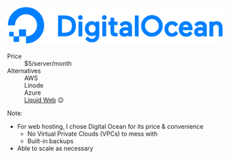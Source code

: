 #### [![Digital Ocean](resources/digitalocean.png)](https://m.do.co/c/e74f2419632a)

<dl>
    <dt>Price</dt>
    <dd>$5/server/month</dd>
    <dt class="fragment" data-fragment-index="0">Alternatives</dt>
    <dd class="fragment" data-fragment-index="0">AWS</dd>
    <dd class="fragment" data-fragment-index="0">Linode</dd>
    <dd class="fragment" data-fragment-index="0">Azure</dd>
    <dd class="fragment" data-fragment-index="1"><a href="https://www.liquidweb.com/go/fastmwp50">Liquid Web</a> 😉</dd>
</dl>


Note:

* For web hosting, I chose Digital Ocean for its price & convenience
    - No Virtual Private Clouds (VPCs) to mess with
    - Built-in backups
* Able to scale as necessary
